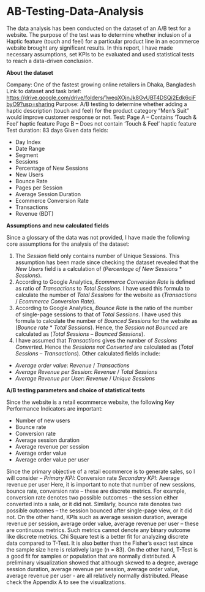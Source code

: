 # AB-Testing-Data-Analysis
The data analysis has been conducted on the dataset of an A/B test for a website. The purpose of the test was to determine whether inclusion of a Haptic feature (touch and feel) for a particular product line in an ecommerce website brought any significant results. In this report, I have made necessary assumptions, set KPIs to be evaluated and used statistical tests to reach a data-driven conclusion.

**About the dataset**

Company: One of the fastest growing online retailers in Dhaka, Bangladesh
Link to dataset and task brief: 
https://drive.google.com/drive/folders/1weqXOjnJk8GvUBT4DSQi2Edk6ciFbyO9?usp=sharing
Purpose: A/B testing to determine whether adding a haptic description (touch and feel) for the product category “Men’s Suit” would improve customer response or not.
Test: 	Page A – Contains ‘Touch & Feel’ haptic feature
	Page B – Does not contain ‘Touch & Feel’ haptic feature
Test duration: 83 days
Given data fields: 
-	Day Index
-	Date Range
-	Segment
-	Sessions
-	Percentage of New Sessions
-	New Users
-	Bounce Rate
-	Pages per Session
-	Average Session Duration
-	Ecommerce Conversion Rate
-	Transactions
-	Revenue (BDT)

**Assumptions and new calculated fields**

Since a glossary of the data was not provided, I have made the following core assumptions for the analysis of the dataset:
1.	The _Session_ field only contains number of Unique Sessions. This assumption has been made since checking the dataset revealed that the _New Users_ field is a calculation of (_Percentage of New Sessions_ * _Sessions_).
2.	According to Google Analytics, _Ecommerce Conversion Rate_ is defined as ratio of _Transactions_ to _Total Sessions_. I have used this formula to calculate the number of _Total Sessions_ for the website as (_Transactions_ / _Ecommerce Conversion Rate_).
3.	According to Google Analytics, _Bounce Rate_ is the ratio of the number of single-page sessions to that of _Total Sessions_. I have used this formula to calculate the number of _Bounced Sessions_ for the website as (_Bounce rate_ * _Total Sessions_). Hence, the _Session not Bounced_ are calculated as (_Total Sessions_ – _Bounced Sessions_). 
4.	I have assumed that _Transactions_ gives the number of _Sessions Converted_. Hence the _Sessions not Converted_ are calculated as (_Total Sessions_ – _Transactions_).
Other calculated fields include:
-	_Average order value_: _Revenue_ / _Transactions_
-	_Average Revenue per Session_: _Revenue_ / _Total Sessions_  
-	_Average Revenue per User_: _Revenue_ / _Unique Sessions_  

**A/B testing parameters and choice of statistical tests**

Since the website is a retail ecommerce website, the following Key Performance Indicators are important:
-	Number of new users 
-	Bounce rate
-	Conversion rate
-	Average session duration
-	Average revenue per session
-	Average order value
-	Average order value per user

Since the primary objective of a retail ecommerce is to generate sales, so I will consider –
_Primary KPI_: Conversion rate
_Secondary KPI_: Average revenue per user
Here, it is important to note that number of new sessions, bounce rate, conversion rate – these are discrete metrics. For example, conversion rate denotes two possible outcomes – the session either converted into a sale, or it did not. Similarly, bounce rate denotes two possible outcomes – the session bounced after single-page view, or it did not. 
On the other hand, KPIs such as average session duration, average revenue per session, average order value, average revenue per user – these are continuous metrics. Such metrics cannot denote any binary outcome like discrete metrics.
Chi Square test is a better fit for analyzing discrete data compared to T-Test. It is also better than the Fisher’s exact test since the sample size here is relatively large (n = 83). On the other hand, T-Test is a good fit for samples or population that are normally distributed. A preliminary visualization showed that although skewed to a degree, average session duration, average revenue per session, average order value, average revenue per user - are all relatively normally distributed. Please check the Appendix A to see the visualizations.
